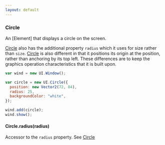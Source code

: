 ```yaml
---
layout: default
---
```


### Circle

[Circle]: #circle

An [Element] that displays a circle on the screen.

[Circle] also has the additional property `radius` which it uses for size rather than `size`. [Circle] is also different in that it positions its origin at the position, rather than anchoring by its top left. These differences are to keep the graphics operation characteristics that it is built upon.

```js
var wind = new UI.Window();

var circle = new UI.Circle({
  position: new Vector2(72, 84),
  radius: 25,
  backgroundColor: "white",
});

wind.add(circle);
wind.show();
```

#### Circle.radius(radius)

Accessor to the `radius` property. See [Circle]
